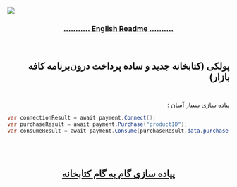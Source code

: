 <img src="https://github.com/manjav/PoolakeyUnitySdk/blob/main/images/Poolakey-unity.jpg?raw=true"/><br/>

### [<center>...........  English Readme  ..........</center>](https://github.com/manjav/PoolakeyUnitySdk/blob/main/README_FA.md)
<br/>

## <div dir="rtl">پولکی (کتابخانه جدید و ساده پرداخت درون‌برنامه کافه بازار)</div><br/>
<p dir="rtl">پیاده سازی بسیار آسان :</p>

```c#
var connectionResult = await payment.Connect();
var purchaseResult = await payment.Purchase("productID");
var consumeResult = await payment.Consume(purchaseResult.data.purchaseToken);
```
<br/><br/>

## [<center>پیاده سازی گام به گام کتابخانه</center>](https://github.com/manjav/PoolakeyUnitySdk/wiki/%DB%B1.-%D9%86%D8%B5%D8%A8-SDK)